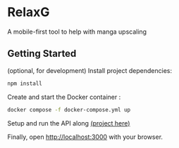 # RelaxG 
A mobile-first tool to help with manga upscaling

## Getting Started

(optional, for development) Install project dependencies:
```bash
npm install
```
Create and start the Docker container :
```bash
docker compose -f docker-compose.yml up
```

Setup and run the API along [(project here)](https://github.com/kuroi-9/relaxg_api_reworked)

Finally, open [http://localhost:3000](http://localhost:3000) with your browser.

